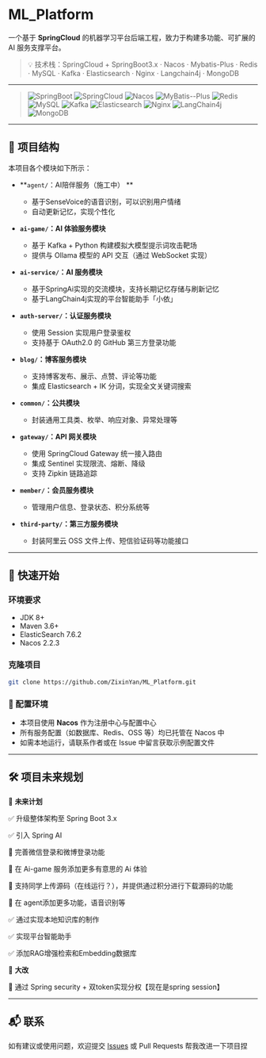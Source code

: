 # ML_Platform

一个基于 **SpringCloud** 的机器学习平台后端工程，致力于构建多功能、可扩展的 AI 服务支撑平台。

> 💡 技术栈：SpringCloud + SpringBoot3.x · Nacos · Mybatis-Plus · Redis · MySQL · Kafka · Elasticsearch · Nginx · Langchain4j · MongoDB

---
> ![SpringBoot](https://img.shields.io/badge/SpringBoot-3.x-brightgreen?logo=spring-boot)
> ![SpringCloud](https://img.shields.io/badge/SpringCloud-2023-blue?logo=spring)
> ![Nacos](https://img.shields.io/badge/Nacos-Config-blueviolet?logo=apache)
> ![MyBatis--Plus](https://img.shields.io/badge/MyBatis--Plus-3.5.x-important)
> ![Redis](https://img.shields.io/badge/Redis-Cache-red?logo=redis)
> ![MySQL](https://img.shields.io/badge/MySQL-8.0-blue?logo=mysql)
> ![Kafka](https://img.shields.io/badge/Kafka-Streaming-black?logo=apachekafka)
> ![Elasticsearch](https://img.shields.io/badge/Elasticsearch-Search-orange?logo=elasticsearch)
> ![Nginx](https://img.shields.io/badge/Nginx-ReverseProxy-brightgreen?logo=nginx)
> ![LangChain4j](https://img.shields.io/badge/LangChain4j-AI%20Agent-yellow)
> ![MongoDB](https://img.shields.io/badge/MongoDB-NoSQL-brightgreen?logo=mongodb)

---

## 🧱 项目结构

本项目各个模块如下所示：

- **`agent/`：AI陪伴服务（施工中） **
  - 基于SenseVoice的语音识别，可以识别用户情绪
  - 自动更新记忆，实现个性化


- **`ai-game/`：AI 体验服务模块**
  - 基于 Kafka + Python 构建模拟大模型提示词攻击靶场
  - 提供与 Ollama 模型的 API 交互（通过 WebSocket 实现）

- **`ai-service/`：AI 服务模块**
  - 基于SpringAi实现的交流模块，支持长期记忆存储与刷新记忆
  - 基于LangChain4j实现的平台智能助手「小依」

- **`auth-server/`：认证服务模块**
  - 使用 Session 实现用户登录鉴权
  - 支持基于 OAuth2.0 的 GitHub 第三方登录功能

- **`blog/`：博客服务模块**
  - 支持博客发布、展示、点赞、评论等功能
  - 集成 Elasticsearch + IK 分词，实现全文关键词搜索

- **`common/`：公共模块**
  - 封装通用工具类、枚举、响应对象、异常处理等

- **`gateway/`：API 网关模块**
  - 使用 SpringCloud Gateway 统一接入路由
  - 集成 Sentinel 实现限流、熔断、降级
  - 支持 Zipkin 链路追踪

- **`member/`：会员服务模块**
  - 管理用户信息、登录状态、积分系统等

- **`third-party/`：第三方服务模块**
  - 封装阿里云 OSS 文件上传、短信验证码等功能接口

---

## 🚀 快速开始

### 环境要求

- JDK 8+
- Maven 3.6+
- ElasticSearch 7.6.2
- Nacos 2.2.3

### 克隆项目

```bash
git clone https://github.com/ZixinYan/ML_Platform.git
```

### 🔧 配置环境

- 本项目使用 **Nacos** 作为注册中心与配置中心
- 所有服务配置（如数据库、Redis、OSS 等）均已托管在 Nacos 中
- 如需本地运行，请联系作者或在 Issue 中留言获取示例配置文件

---

## 🛠️ 项目未来规划
🚀 **未来计划**

✅ 升级整体架构至 Spring Boot 3.x

✅ 引入 Spring AI

🔲 完善微信登录和微博登录功能

🔲 在 Ai-game 服务添加更多有意思的 Ai 体验

🔲 支持同学上传源码（在线运行？），并提供通过积分进行下载源码的功能

🔲 在 agent添加更多功能，语音识别等

✅ 通过实现本地知识库的制作

✅ 实现平台智能助手

✅ 添加RAG增强检索和Embedding数据库

🚀 **大改**

🔲 通过 Spring security + 双token实现分权【现在是spring session】


---

## 📬 联系

如有建议或使用问题，欢迎提交 [Issues](https://github.com/ZixinYan/ML_Platform/issues) 或 Pull Requests 帮我改进一下项目捏

